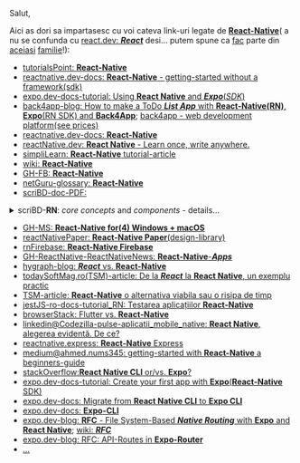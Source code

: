 Salut,

Aici as dori sa impartasesc cu voi cateva link-uri legate de [**React-Native**](https://reactnative.dev/)( a nu se confunda cu [react.dev: ***React***](https://react.dev/) desi... putem spune ca [fac](https://ocw.cs.pub.ro/courses/pw/laboratoare/08) parte din [aceiasi](https://ocw.cs.pub.ro/courses/pw/laboratoare/04) [familie](https://ro.wikipedia.org/wiki/React.js)!):

 - [tutorialsPoint: **React-Native**](https://www.tutorialspoint.com/react_native/index.htm)
 - [reactnative.dev-docs: **React-Native** - getting-started without a framework(sdk)](https://reactnative.dev/docs/getting-started-without-a-framework)
 - [expo.dev-docs-tutorial: Using **React Native** and ***Expo***(*SDK*)](https://docs.expo.dev/tutorial/introduction/)
 - [back4app-blog: How to make a ToDo ***List App*** with **React-Native(RN)**, **Expo**(RN SDK) and **Back4App**](https://blog.back4app.com/expo-react-native/); [back4app - web development platform(see prices)](https://www.back4app.com/web-deployment-platform)
 - [reactnative.dev-docs: **React-Native**](https://reactnative.dev/docs/environment-setup)
 - [reactNative.dev: **React Native** - Learn once, write anywhere.](https://reactnative.dev/)
 - [simpliLearn: **React-Native** tutorial-article](https://www.simplilearn.com/react-native-tutorial-article)
 - [wiki: **React-Native**](https://en.wikipedia.org/wiki/React_Native)
 - [GH-FB: **React-Native**](https://github.com/facebook/react-native)
 - [netGuru-glossary: **React-Native**](https://www.netguru.com/glossary/react-native)
 - [scriBD-doc-PDF: ](https://www.scribd.com/document/682155102/React-Native)
<details>
    <summary>scriBD-<b>RN</b>: <i>core concepts</i> and <i>components</i> - details...</summary>

   <hr/>
   
   This document outlines *core concepts* and *components* for developing <ins>mobile-apps</ins> with **React Native**, including:
   
    - setting up the environment,
    - building basic apps,
    - state,
    - props,
    - styling,
    - ListView,
    - ScrollView,
    - images,
    - HTTP,
    - buttons,
    - animations,
    - debugging, and
    - running apps on iOS and Android.
   
   It also lists *specific* **React Native** *components* like:

    - View,
    - WebView,
    - Modal,
    - ActivityIndicator,
    - Picker,
    - StatusBar,
    - Switch,
    - Text,
    - Alert, and
    - Geolocation.
   
   The document mentions using the ***Redux*** library and ***Firebase*** platform for **React Native** ***apps***.

<hr/>

</details>
     
 - [GH-MS: **React-Native for(4) Windows + macOS**](https://microsoft.github.io/react-native-windows/)
 - [reactNativePaper: **React-Native Paper**(design-library)](https://reactnativepaper.com/)
 - [rnFirebase: **React-Native Firebase**](https://rnfirebase.io/)
 - [GH-ReactNative-ReactNativeNews: **React-Native**-***Apps*** ](https://github.com/ReactNativeNews/React-Native-Apps)
 - [hygraph-blog: ***React*** vs. **React-Native**](https://hygraph.com/blog/react-vs-react-native)
 - [todaySoftMag.ro(TSM)-article: De la ***React*** la **React Native**, un exemplu practic](https://www.todaysoftmag.ro/article/3041/de-la-react-la-react-native-un-exemplu-practic)
 - [TSM-article: **React-Native** o alternativa viabila sau o risipa de timp](https://www.todaysoftmag.ro/article/4145/react-native-o-alternativa-viabila-sau-o-risipa-de-timp)
 - [jestJS-ro-docs-tutorial_RN:  Testarea aplicațiilor **React-Native**](https://jestjs.io/ro/docs/tutorial-react-native)
 - [browserStack: Flutter vs. **React-Native**](https://www.browserstack.com/guide/flutter-vs-react-native)
 - [linkedin@Codezilla-pulse-aplicatii_mobile_native: **React Native**, alegerea evidentă. De ce? ](https://www.linkedin.com/pulse/aplica%C8%9Bii-mobile-native-react-alegerea-evident%C4%83-de-ce-/)
 - [reactnative.express: **React-Native** Express](https://www.reactnative.express/)
 - [medium@ahmed.nums345: getting-started with **React-Native** a beginners-guide](https://medium.com/@ahmed.nums345/getting-started-with-react-native-a-beginners-guide-cf63368bb887)
 - [stackOverflow:**React Native CLI** or/vs. **Expo**?](https://stackoverflow.com/questions/79474102/react-native-cli-or-expo)
 - [expo.dev-docs-tutorial: Create your first app with **Expo**(**React-Native** SDK)](https://docs.expo.dev/tutorial/create-your-first-app/)
 - [expo.dev-docs: Migrate from **React Native CLI** to **Expo CLI**](https://docs.expo.dev/bare/using-expo-cli/)
 - [expo.dev-docs: **Expo-CLI**](https://docs.expo.dev/more/expo-cli/)
 - [expo.dev-blog: **RFC** - File System-Based ***Native Routing*** with **Expo** and **React Native**](https://blog.expo.dev/rfc-file-system-based-routing-in-react-native-7a35474722a); [wiki: ***RFC***](https://en.wikipedia.org/wiki/Request_for_Comments)
 - [expo.dev-blog: RFC: API-Routes in **Expo-Router**](https://blog.expo.dev/rfc-api-routes-cce5a3b9f25d)
 - [...](https://www.google.com/search?q=react+native&lr=lang_ro&sca_esv=a63cfb001f674c6a&rlz=1C1CHBF_enRO1132RO1132&tbs=lr:lang_1ro&sxsrf=AHTn8zpqGn4cj8q3XiVLLX5lIZGO8rPSYQ:1743842774377&ei=1u3wZ5LiFoCoxc8P2YSzsQo&start=10&sa=N&sstk=Af40H4WTgtId1TBjheerOjq_hzh42nLKp-TnYwqmVpP7A7YUYHTYVgUDBB7dxMWEdEBc_F4DHdijTdSysbazLIglUr2KTg8GVgqODg&ved=2ahUKEwiSpfHIwMCMAxUAVPEDHVnCLKYQ8tMDegQICRAE&biw=1735&bih=721&dpr=1)
